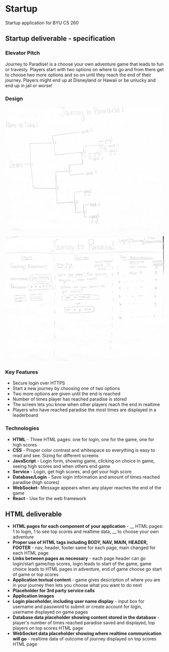 # Startup
Startup application for BYU CS 260

## Startup deliverable - specification
### Elevator Pitch 
Journey to Paradise! is a choose your own adventure game that leads to fun or travesty. Players start with two options on where to go and from there get to choose two more options and so on until they reach the end of their journey. Players might end up at Disneyland or Hawaii or be unlucky and end up in jail or worse!

### Design
![Paths the player can take](260-paths.jpg)

![Display of the login, game, and high scores pages](260-display.jpg)

### Key Features
- Secure login over HTTPS
- Start a new journey by choosing one of two options
- Two more options are given until the end is reached
- Number of times player has reached paradise is stored
- The screen lets you know when other players reach the end in realtime
- Players who have reached paradise the most times are displayed in a leaderboard

### Technologies
- **HTML** - Three HTML pages: one for login, one for the game, one for high scores
- **CSS** - Proper color contrast and whitespace so everything is easy to read and see. Sizing for different screens
- **JavaScript** - Login form, showing game, clicking on choice in game, seeing high scores and when others end game
- **Service** - Login, get high scores, and get your high score
- **Database/Login** - Save login information and amount of times reached paradise (high scores)
- **WebSocket**- Message appears when any player reaches the end of the game
- **React** - Use for the web framework

## HTML deliverable
- **HTML pages for each component of your application** - __ HTML pages: 1 to login, 1 to see top scores and realtime data, __ to choose your own adventure
- **Proper use of HTML tags including BODY, NAV, MAIN, HEADER, FOOTER** - nav, header, footer same for each page, main changed for each HTML page
- **Links between pages as necessary** - each page header can go login/start game/top scores, login leads to start of the game, game choice leads to HTML pages in adventure, end of game choose go start of game or top scores
- **Application textual content** - game gives description of where you are in your journey then lets you choose what you want to do next
- **Placeholder for 3rd party service calls**
- **Application images**
- **Login placeholder, including user name display** - input box for username and password to submit or create account for login, username displayed on game pages
- **Database data placeholder showing content stored in the database** - player's number of times reached paradise saved and displayed, top players on top scores HTML page
- **WebSocket data placeholder showing where realtime communication will go** - realtime data of outcome of journey displayed on top scores HTML page